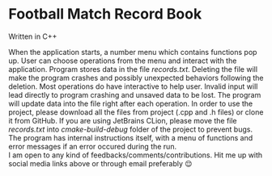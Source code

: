 # Football Match Record Book
Written in C++

When the application starts, a number menu which contains functions pop up. User can choose operations from the menu and interact with the application. Program stores data in the file <em>records.txt</em>. Deleting the file will make the program crashes and possibly unexpected behaviors following the deletion. Most operations do have interactive to help user. Invalid input will lead directly to program crashing and unsaved data to be lost. The program will update data into the file right after each operation. 
In order to use the project, please download all the files from project (.cpp and .h files) or clone it from GitHub. 
If you are using JetBrains CLion, please move the file <em>records.txt</em> into <em>cmake-build-debug</em> folder of the project to prevent bugs.
<br> The program has internal instructions itself, with a menu of functions and error messages if an error occured during the run. 
<br>
I am open to any kind of feedbacks/comments/contributions. Hit me up with social media links above or through email preferably 😌
